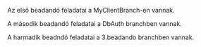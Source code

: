Az első beadandó feladatai a MyClientBranch-en vannak. 

A második beadandó feladatai a DbAuth branchben vannak.

A harmadik beadndó feladatai a 3.beadando branchben vannak.

